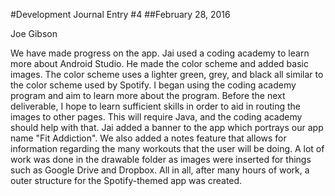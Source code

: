 #Development Journal Entry #4
##February 28, 2016

Joe Gibson

We have made progress on the app. Jai used a coding academy to learn more about Android Studio. He made the color scheme and added basic images. The color scheme uses a lighter green, grey, and black all similar to the color scheme used by Spotify. I began using the coding academy program and aim to learn more about the program. Before the next deliverable, I hope to learn sufficient skills in order to aid in routing the images to other pages. This will require Java, and the coding academy should help with that. Jai added a banner to the app which portrays our app name "Fit Addiction". We also added a notes feature that allows for information regarding the many workouts that the user will be doing. A lot of work was done in the drawable folder as images were inserted for things such as Google Drive and Dropbox. All in all, after many hours of work, a outer structure for the Spotify-themed app was created.